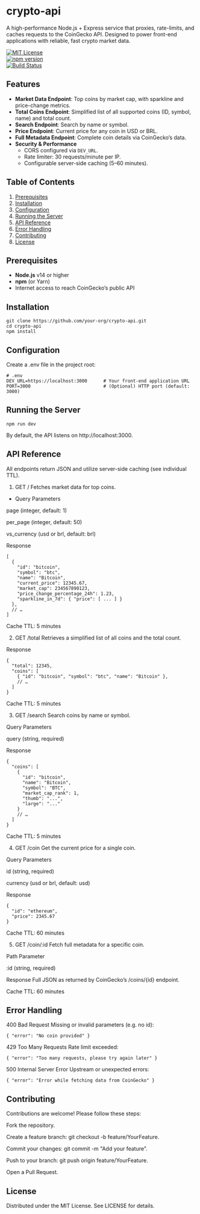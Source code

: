 crypto-api
==========

A high-performance Node.js + Express service that proxies, rate-limits, and caches requests to the CoinGecko API. Designed to power front-end applications with reliable, fast crypto market data.

[![MIT License](https://img.shields.io/badge/license-MIT-blue.svg)](LICENSE)  
[![npm version](https://img.shields.io/npm/v/crypto-api.svg)](https://www.npmjs.com/package/crypto-api)  
[![Build Status](https://img.shields.io/github/actions/workflow/status/your-org/crypto-api/ci.yml?branch=main)](https://github.com/your-org/crypto-api/actions)

Features
--------

- **Market Data Endpoint**: Top coins by market cap, with sparkline and price-change metrics.  
- **Total Coins Endpoint**: Simplified list of all supported coins (ID, symbol, name) and total count.  
- **Search Endpoint**: Search by name or symbol.  
- **Price Endpoint**: Current price for any coin in USD or BRL.  
- **Full Metadata Endpoint**: Complete coin details via CoinGecko’s data.  
- **Security & Performance**  
  - CORS configured via `DEV_URL`.  
  - Rate limiter: 30 requests/minute per IP.  
  - Configurable server-side caching (5–60 minutes).

Table of Contents
-----------------

1. [Prerequisites](#prerequisites)  
2. [Installation](#installation)  
3. [Configuration](#configuration)  
4. [Running the Server](#running-the-server)  
5. [API Reference](#api-reference)  
6. [Error Handling](#error-handling)  
7. [Contributing](#contributing)  
8. [License](#license)  

Prerequisites
-------------

- **Node.js** v14 or higher  
- **npm** (or Yarn)  
- Internet access to reach CoinGecko’s public API  

Installation
-------------
```
git clone https://github.com/your-org/crypto-api.git
cd crypto-api
npm install
```

Configuration
-------------
Create a .env file in the project root:
```
# .env
DEV_URL=https://localhost:3000      # Your front-end application URL
PORT=3000                           # (Optional) HTTP port (default: 3000)
```

Running the Server
-------------
```
npm run dev
```
By default, the API listens on http://localhost:3000.

API Reference
-------------
All endpoints return JSON and utilize server-side caching (see individual TTL).

1. GET /
Fetches market data for top coins.

- Query Parameters

page (integer, default: 1)

per_page (integer, default: 50)

vs_currency (usd or brl, default: brl)

Response
```
[
  {
    "id": "bitcoin",
    "symbol": "btc",
    "name": "Bitcoin",
    "current_price": 12345.67,
    "market_cap": 234567890123,
    "price_change_percentage_24h": 1.23,
    "sparkline_in_7d": { "price": [ ... ] }
  },
  // …
]
```
Cache TTL: 5 minutes

2. GET /total
Retrieves a simplified list of all coins and the total count.

Response
```
{
  "total": 12345,
  "coins": [
    { "id": "bitcoin", "symbol": "btc", "name": "Bitcoin" },
    // …
  ]
}
```
Cache TTL: 5 minutes

3. GET /search
Search coins by name or symbol.

Query Parameters

query (string, required)

Response
```
{
  "coins": [
    {
      "id": "bitcoin",
      "name": "Bitcoin",
      "symbol": "BTC",
      "market_cap_rank": 1,
      "thumb": "...",
      "large": "..."
    }
    // …
  ]
}

```
Cache TTL: 5 minutes

4. GET /coin
Get the current price for a single coin.

Query Parameters

id (string, required)

currency (usd or brl, default: usd)

Response
```
{
  "id": "ethereum",
  "price": 2345.67
}

```
Cache TTL: 60 minutes

5. GET /coin/:id
Fetch full metadata for a specific coin.

Path Parameter

:id (string, required)

Response
Full JSON as returned by CoinGecko’s /coins/{id} endpoint.

Cache TTL: 60 minutes

Error Handling
-------------
400 Bad Request
Missing or invalid parameters (e.g. no id):
```
{ "error": "No coin provided" }
```
429 Too Many Requests
Rate limit exceeded:
```
{ "error": "Too many requests, please try again later" }
```
500 Internal Server Error
Upstream or unexpected errors:
```
{ "error": "Error while fetching data from CoinGecko" }
```

**Contributing**
-------------
Contributions are welcome! Please follow these steps:

Fork the repository.

Create a feature branch: git checkout -b feature/YourFeature.

Commit your changes: git commit -m "Add your feature".

Push to your branch: git push origin feature/YourFeature.

Open a Pull Request.

License
-------------
Distributed under the MIT License. See LICENSE for details.
